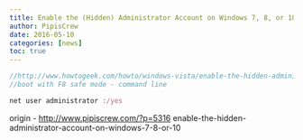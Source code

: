 ```yaml
---
title: Enable the (Hidden) Administrator Account on Windows 7, 8, or 10
author: PipisCrew
date: 2016-05-10
categories: [news]
toc: true
---
```


```js
//http://www.howtogeek.com/howto/windows-vista/enable-the-hidden-administrator-account-on-windows-vista/
//boot with F8 safe mode - command line

net user administrator :/yes
```

origin - http://www.pipiscrew.com/?p=5316 enable-the-hidden-administrator-account-on-windows-7-8-or-10